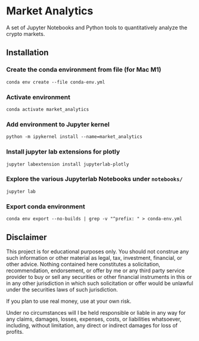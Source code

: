 # Market Analytics

A set of Jupyter Notebooks and Python tools to quantitatively analyze the crypto markets.

## Installation

### Create the conda environment from file (for Mac M1)

```shell
conda env create --file conda-env.yml
```

### Activate environment

```shell
conda activate market_analytics
```

### Add environment to Jupyter kernel

```shell
python -m ipykernel install --name=market_analytics
```

### Install jupyter lab extensions for plotly

```shell
jupyter labextension install jupyterlab-plotly
```

### Explore the various Jupyterlab Notebooks under `notebooks/`

```shell
jupyter lab
```

### Export conda environment

```shell
conda env export --no-builds | grep -v "^prefix: " > conda-env.yml
```

## Disclaimer

This project is for educational purposes only. You should not construe any such information or other material as legal,
tax, investment, financial, or other advice. Nothing contained here constitutes a solicitation, recommendation,
endorsement, or offer by me or any third party service provider to buy or sell any securities or other financial
instruments in this or in any other jurisdiction in which such solicitation or offer would be unlawful under the
securities laws of such jurisdiction.

If you plan to use real money, use at your own risk.

Under no circumstances will I be held responsible or liable in any way for any claims, damages, losses, expenses, costs,
or liabilities whatsoever, including, without limitation, any direct or indirect damages for loss of profits.
